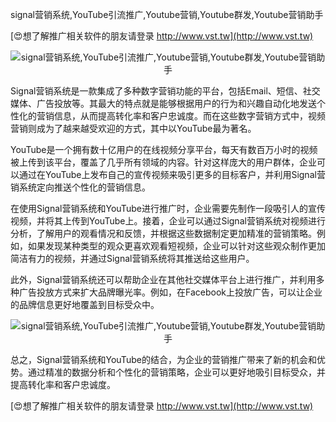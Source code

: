 signal营销系统,YouTube引流推广,Youtube营销,Youtube群发,Youtube营销助手

[😍想了解推广相关软件的朋友请登录 http://www.vst.tw](http://www.vst.tw)

 <center><img src="https://vst.tw/MP4/tuiguang/png/3.png" alt="signal营销系统,YouTube引流推广,Youtube营销,Youtube群发,Youtube营销助手"></center>

Signal营销系统是一款集成了多种数字营销功能的平台，包括Email、短信、社交媒体、广告投放等。其最大的特点就是能够根据用户的行为和兴趣自动化地发送个性化的营销信息，从而提高转化率和客户忠诚度。而在这些数字营销方式中，视频营销则成为了越来越受欢迎的方式，其中以YouTube最为著名。

YouTube是一个拥有数十亿用户的在线视频分享平台，每天有数百万小时的视频被上传到该平台，覆盖了几乎所有领域的内容。针对这样庞大的用户群体，企业可以通过在YouTube上发布自己的宣传视频来吸引更多的目标客户，并利用Signal营销系统定向推送个性化的营销信息。

在使用Signal营销系统和YouTube进行推广时，企业需要先制作一段吸引人的宣传视频，并将其上传到YouTube上。接着，企业可以通过Signal营销系统对视频进行分析，了解用户的观看情况和反馈，并根据这些数据制定更加精准的营销策略。例如，如果发现某种类型的观众更喜欢观看短视频，企业可以针对这些观众制作更加简洁有力的视频，并通过Signal营销系统将其推送给这些用户。

此外，Signal营销系统还可以帮助企业在其他社交媒体平台上进行推广，并利用多种广告投放方式来扩大品牌曝光率。例如，在Facebook上投放广告，可以让企业的品牌信息更好地覆盖到目标受众中。

 <center><img src="https://vst.tw/MP4/tuiguang/png/7.png" alt="signal营销系统,YouTube引流推广,Youtube营销,Youtube群发,Youtube营销助手"></center>

总之，Signal营销系统和YouTube的结合，为企业的营销推广带来了新的机会和优势。通过精准的数据分析和个性化的营销策略，企业可以更好地吸引目标受众，并提高转化率和客户忠诚度。

[😍想了解推广相关软件的朋友请登录 http://www.vst.tw](http://www.vst.tw)



